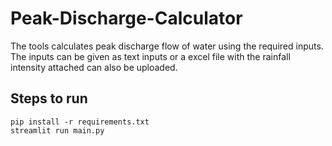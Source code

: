 # Peak-Discharge-Calculator

The tools calculates peak discharge flow of water using the required inputs. The inputs can be given as text inputs or a excel file with the rainfall intensity attached can also be uploaded.

## Steps to run
```
pip install -r requirements.txt
streamlit run main.py
```
